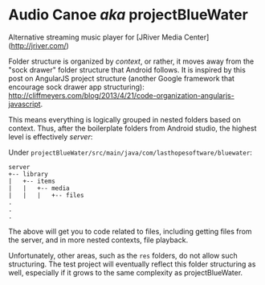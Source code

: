 # Audio Canoe _aka_ projectBlueWater
Alternative streaming music player for [JRiver Media Center] (http://jriver.com/)

Folder structure is organized by _context_, or rather, it moves away from the "sock drawer" folder structure
that Android follows. It is inspired by this post on AngularJS project structure (another Google framework that
encourage sock drawer app structuring): http://cliffmeyers.com/blog/2013/4/21/code-organization-angularjs-javascript.

This means everything is logically grouped in nested folders based on context. Thus, after the boilerplate folders from
Android studio, the highest level is effectively _server_:

Under `projectBlueWater/src/main/java/com/lasthopesoftware/bluewater`:

    server
    +-- library
    |   +-- items
    |   |   +-- media
    |   |   |   +-- files
    .
    .
    .

The above will get you to code related to files, including getting files from the server, and in more nested contexts,
file playback.

Unfortunately, other areas, such as the `res` folders, do not allow such structuring. The test project will eventually reflect this folder structuring as well, especially if it grows to the same complexity as projectBlueWater.
